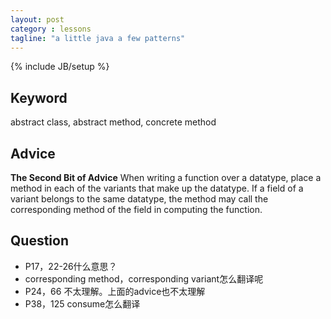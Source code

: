 ```yaml
---
layout: post
category : lessons
tagline: "a little java a few patterns"
---
```

{% include JB/setup %}

## Keyword

abstract class, abstract method, concrete method

## Advice

**The Second Bit of Advice**
When writing a function over a datatype, place a method in each of the variants that make up the datatype. If a field of a variant belongs to the same datatype, the method may call the corresponding method of the field in computing the function.

## Question 

- P17，22-26什么意思？
- corresponding method，corresponding variant怎么翻译呢
- P24，66 不太理解。上面的advice也不太理解
- P38，125 consume怎么翻译
